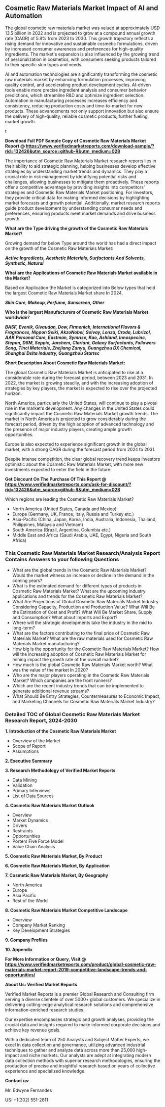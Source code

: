 <h2>Cosmetic Raw Materials Market Impact of AI and Automation</h2><p>The global cosmetic raw materials market was valued at approximately USD 13.5 billion in 2022 and is projected to grow at a compound annual growth rate (CAGR) of 5.8% from 2023 to 2030. This growth trajectory reflects a rising demand for innovative and sustainable cosmetic formulations, driven by increased consumer awareness and preferences for high-quality ingredients. The market's expansion is also influenced by the growing trend of personalization in cosmetics, with consumers seeking products tailored to their specific skin types and needs.</p><p>AI and automation technologies are significantly transforming the cosmetic raw materials market by enhancing formulation processes, improving quality control, and accelerating product development cycles. AI-driven tools enable more precise ingredient analysis and consumer behavior predictions, which streamline R&D and optimize ingredient selection. Automation in manufacturing processes increases efficiency and consistency, reducing production costs and time-to-market for new products. These advancements not only support innovation but also ensure the delivery of high-quality, reliable cosmetic products, further fueling market growth.</p>t</p><p id="" class=""><strong>Download Full PDF Sample Copy of Cosmetic Raw Materials Market Report @ <a href="https://www.verifiedmarketreports.com/download-sample/?rid=132426&utm_source=github-R&utm_medium=028" target="_blank">https://www.verifiedmarketreports.com/download-sample/?rid=132426&utm_source=github-R&utm_medium=028</a></strong></p><p>The importance of&nbsp;Cosmetic Raw Materials Market research reports lies in their ability to aid strategic planning, helping businesses develop effective strategies by understanding market trends and dynamics. They play a crucial role in risk management by identifying potential risks and challenges, allowing businesses to mitigate them proactively. These reports offer a competitive advantage by providing insights into competitors' strategies and Cosmetic Raw Materials Market positioning. For investors, they provide critical data for making informed decisions by highlighting market forecasts and growth potential. Additionally, market research reports guide product development by understanding consumer needs and preferences, ensuring products meet market demands and drive business growth.</p><p><strong>What are the&nbsp;Type driving the growth of the Cosmetic Raw Materials Market?</strong></p><p id="" class="">Growing demand for below Type around the world has had a direct impact on the growth of the Cosmetic Raw Materials Market:</p><em><strong>Active Ingredients, Aesthetic Materials, Surfactants And Solvents, Synthetic, Natural</strong></em></p><strong>What are the&nbsp;Applications&nbsp;of Cosmetic Raw Materials Market available in the Market?</strong></p><p id="" class="">Based on Application the Market is categorized into Below types that held the largest Cosmetic Raw Materials Market share In 2024.</p><em><strong>Skin Care, Makeup, Perfume, Sunscreen, Other</strong></em></p><strong>Who is the largest Manufacturers of Cosmetic Raw Materials Market worldwide?</strong></p><p><em><strong>BASF, Evonik, Givaudan, Dow, Firmenich, International Flavors & Fragrances, Nippon Seiki, AkzoNobel, Solvay, Lonza, Croda, Lubrizol, AAK Personal Care, Eastman, Symrise, Kao, Ashland, Innospecinc, Stepan, DSM, Seppic, Jarchem, Clariant, Galaxy Surfactants, Followers Song, Tinci Materials, Zhejiang Zanyu, Guangzhou DX Chemical, Shanghai Delta Industry, Guangzhou Startec</strong></em></p><p id="" class=""><strong>Short Description About Cosmetic Raw Materials Market:</strong></p><p>The global Cosmetic Raw Materials Market is anticipated to rise at a considerable rate during the forecast period, between 2023 and 2031. In 2022, the market is growing steadily, and with the increasing adoption of strategies by key players, the market is expected to rise over the projected horizon.</p><p>North America, particularly the United States, will continue to play a pivotal role in the market's development. Any changes in the United States could significantly impact the Cosmetic Raw Materials Market growth trends. The market in North America is projected to grow considerably during the forecast period, driven by the high adoption of advanced technology and the presence of major industry players, creating ample growth opportunities.</p><p>Europe is also expected to experience significant growth in the global market, with a strong CAGR during the forecast period from 2024 to 2031.</p><p>Despite intense competition, the clear global recovery trend keeps investors optimistic about the Cosmetic Raw Materials Market, with more new investments expected to enter the field in the future.</p><p id="" class=""><strong>Get Discount On The Purchase Of This Report @ <a href="https://www.verifiedmarketreports.com/ask-for-discount/?rid=132426&utm_source=github-R&utm_medium=028" target="_blank">https://www.verifiedmarketreports.com/ask-for-discount/?rid=132426&utm_source=github-R&utm_medium=028</a></strong></p>Which regions are leading the Cosmetic Raw Materials Market?</p><ul><li>North America (United States, Canada and Mexico)</li><li>Europe (Germany, UK, France, Italy, Russia and Turkey etc.)</li><li>Asia-Pacific (China, Japan, Korea, India, Australia, Indonesia, Thailand, Philippines, Malaysia and Vietnam)</li><li>South America (Brazil, Argentina, Columbia etc.)</li><li>Middle East and Africa (Saudi Arabia, UAE, Egypt, Nigeria and South Africa)</li></ul><h3 id="" class="">This Cosmetic Raw Materials Market Research/Analysis Report Contains Answers to your following Questions</h3><ul><li>What are the global trends in the Cosmetic Raw Materials Market? Would the market witness an increase or decline in the demand in the coming years?</li><li>What is the estimated demand for different types of products in Cosmetic Raw Materials Market? What are the upcoming industry applications and trends for the Cosmetic Raw Materials Market?</li><li>What Are Projections of Global Cosmetic Raw Materials Market Industry Considering Capacity, Production and Production Value? What Will Be the Estimation of Cost and Profit? What Will Be Market Share, Supply and Consumption? What about imports and Export?</li><li>Where will the strategic developments take the industry in the mid to long-term?</li><li>What are the factors contributing to the final price of Cosmetic Raw Materials Market? What are the raw materials used for Cosmetic Raw Materials Market manufacturing?</li><li>How big is the opportunity for the Cosmetic Raw Materials Market? How will the increasing adoption of Cosmetic Raw Materials Market for mining impact the growth rate of the overall market?</li><li>How much is the global Cosmetic Raw Materials Market worth? What was the value of the market In 2020?</li><li>Who are the major players operating in the Cosmetic Raw Materials Market? Which companies are the front runners?</li><li>Which are the recent industry trends that can be implemented to generate additional revenue streams?</li><li>What Should Be Entry Strategies, Countermeasures to Economic Impact, and Marketing Channels for Cosmetic Raw Materials Market Industry?</li></ul><h3 id="" class="">Detailed TOC of Global Cosmetic Raw Materials Market Research Report, 2024-2030</h3><p id="" class=""><strong>1. Introduction of the Cosmetic Raw Materials Market</strong></p><ul><li>Overview of the Market</li><li>Scope of Report</li><li>Assumptions</li></ul><p id="" class=""><strong>2. Executive Summary</strong></p><p id="" class=""><strong>3. Research Methodology of Verified Market Reports</strong></p><ul><li>Data Mining</li><li>Validation</li><li>Primary Interviews</li><li>List of Data Sources</li></ul><p id="" class=""><strong>4. Cosmetic Raw Materials Market Outlook</strong></p><ul><li>Overview</li><li>Market Dynamics</li><li>Drivers</li><li>Restraints</li><li>Opportunities</li><li>Porters Five Force Model</li><li>Value Chain Analysis</li></ul><p id="" class=""><strong>5. Cosmetic Raw Materials Market, By Product</strong></p><p id="" class=""><strong>6. Cosmetic Raw Materials Market, By Application</strong></p><p id="" class=""><strong>7. Cosmetic Raw Materials Market, By Geography</strong></p><ul><li>North America</li><li>Europe</li><li>Asia Pacific</li><li>Rest of the World</li></ul><p id="" class=""><strong>8. Cosmetic Raw Materials Market Competitive Landscape</strong></p><ul><li>Overview</li><li>Company Market Ranking</li><li>Key Development Strategies</li></ul><p id="" class=""><strong>9. Company Profiles</strong></p><p id="" class=""><strong>10. Appendix</strong></p><p id="" class=""><strong>For More Information or Query, Visit @ <a href="https://www.verifiedmarketreports.com/product/global-cosmetic-raw-materials-market-report-2019-competitive-landscape-trends-and-opportunities/" target="_blank">https://www.verifiedmarketreports.com/product/global-cosmetic-raw-materials-market-report-2019-competitive-landscape-trends-and-opportunities/</a></strong></p><p id="" class=""><strong>About Us: Verified Market Reports</strong></p><p id="" class="">Verified Market Reports is a premier Global Research and Consulting firm serving a diverse clientele of over 5000+ global customers. We specialize in delivering cutting-edge analytical research solutions and comprehensive information-enriched research studies.</p><p id="" class="">Our expertise encompasses strategic and growth analyses, providing the crucial data and insights required to make informed corporate decisions and achieve key revenue goals.</p><p id="" class="">With a dedicated team of 250 Analysts and Subject Matter Experts, we excel in data collection and governance, utilizing advanced industrial techniques to gather and analyze data across more than 25,000 high-impact and niche markets. Our analysts are adept at integrating modern data collection methods with superior research methodologies, ensuring the production of precise and insightful research based on years of collective experience and specialized knowledge.</p><p id="" class=""><strong>Contact us:</strong></p><p id="" class="">Mr. Edwyne Fernandes</p><p id="" class="">US: +1(302) 551-2611</p>